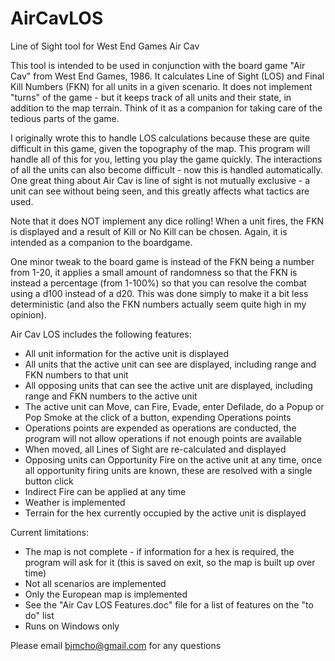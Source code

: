 # AirCavLOS
Line of Sight tool for West End Games Air Cav

This tool is intended to be used in conjunction with the board game "Air Cav" from West End Games, 1986. It calculates Line of Sight (LOS) and Final Kill Numbers (FKN) for all units in a given scenario. It does not implement "turns" of the game - but it keeps track of all units and their state, in addition to the map terrain. Think of it as a companion for taking care of the tedious parts of the game.

I originally wrote this to handle LOS calculations because these are quite difficult in this game, given the topography of the map. This program will handle all of this for you, letting you play the game quickly. The interactions of all the units can also become difficult - now this is handled automatically. One great thing about Air Cav is line of sight is not mutually exclusive - a unit can see without being seen, and this greatly affects what tactics are used.

Note that it does NOT implement any dice rolling! When a unit fires, the FKN is displayed and a result of Kill or No Kill can be chosen. Again, it is intended as a companion to the boardgame.

One minor tweak to the board game is instead of the FKN being a number from 1-20, it applies a small amount of randomness so that the FKN is instead a percentage (from 1-100%) so that you can resolve the combat using a d100 instead of a d20. This was done simply to make it a bit less deterministic (and also the FKN numbers actually seem quite high in my opinion).

Air Cav LOS includes the following features:
- All unit information for the active unit is displayed
- All units that the active unit can see are displayed, including range and FKN numbers to that unit
- All opposing units that can see the active unit are displayed, including range and FKN numbers to the active unit
- The active unit can Move, can Fire, Evade, enter Defilade, do a Popup or Pop Smoke at the click of a button, expending Operations points
- Operations points are expended as operations are conducted, the program will not allow operations if not enough points are available
- When moved, all Lines of Sight are re-calculated and displayed
- Opposing units can Opportunity Fire on the active unit at any time, once all opportunity firing units are known, these are resolved with a single button click
- Indirect Fire can be applied at any time
- Weather is implemented
- Terrain for the hex currently occupied by the active unit is displayed

Current limitations:
- The map is not complete - if information for a hex is required, the program will ask for it (this is saved on exit, so the map is built up over time)
- Not all scenarios are implemented
- Only the European map is implemented
- See the "Air Cav LOS Features.doc" file for a list of features on the "to do" list
- Runs on Windows only

Please email bjmcho@gmail.com for any questions
